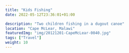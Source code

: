```yaml
---
title: "Kids Fishing"
date: 2022-05-12T23:36:01+01:00

description: "Two children fishing in a dugout canoe"
location: "Cape McLear, Malawi"
featuredImg: "img/20121201-CapeMcLear-0040.jpg"
tags: ["Travel"]
weight: 10
---
```


